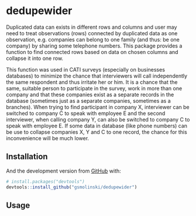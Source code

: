 
<!-- README.md is generated from README.Rmd. Please edit that file -->

# dedupewider

<!-- badges: start -->
<!-- badges: end -->

Duplicated data can exists in different rows and columns and user may
need to treat observations (rows) connected by duplicated data as one
observation, e.g. companies can belong to one family (and thus: be one
company) by sharing some telephone numbers. This package provides a
function to find connected rows based on data on chosen columns and
collapse it into one row.

This function was used in CATI surveys (especially on businesses
databases) to minimize the chance that interviewers will call
independently the same respondent and thus irritate her or him. It is a
chance that the same, suitable person to participate in the survey, work
in more than one company and that these companies exist as a separate
records in the database (sometimes just as a separate companies,
sometimes as a branches). When trying to find participant in company X,
interviewer can be switched to company C to speak with employee E and
the second interviewer, when calling company Y, can also be switched to
company C to speak with employee E. If some data in database (like phone
numbers) can be use to collapse companies X, Y and C to one record, the
chance for this inconvenience will be much lower.

## Installation

<!--
You can install the released version of dedupewider from [CRAN](https://CRAN.R-project.org) with:

``` r
install.packages("dedupewider")
```
-->

And the development version from [GitHub](https://github.com/) with:

``` r
# install.packages("devtools")
devtools::install_github("gsmolinski/dedupewider")
```

## Usage

<!--
Please refer to vignette (includes examples and description of algorithm): *[Usage and algorithm explained]()*.
-->
